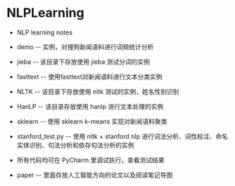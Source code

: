 # NLPLearning
* NLP learning notes
* demo         --  实例，对搜狗新闻语料进行词频统计分析
* jieba        --  该目录下存放使用 jieba 测试分词的实例
* fasttext     --  使用fasttext对新闻语料进行文本分类实例
* NLTK         --  该目录下存放使用 nltk 测试的实例，姓名性别识别
* HanLP         --  该目录存放使用 hanlp 进行文本处理的实例
* sklearn       --  使用 sklearn k-means 实现对新闻语料聚类
* stanford_test.py  --  使用 nltk + stanford nlp 进行词法分析、词性标注、命名实体识别、句法分析和依存句法分析的实例
* 所有代码均可在 PyCharm 里调试执行，查看测试结果

* paper        -- 里面存放人工智能方向的论文以及阅读笔记导图

